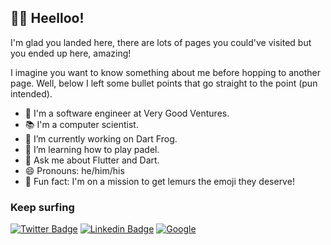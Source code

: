 ## 👋🤠 Heelloo! 

I'm glad you landed here, there are lots of pages you could've visited but you ended up here, amazing! 

I imagine you want to know something about me before hopping to another page. Well, below I left some bullet points that go straight to the point (pun intended).

- 💼 I'm a software engineer at Very Good Ventures.
- 📚 I'm a computer scientist.
- 🔭 I’m currently working on Dart Frog.
- 🎾 I’m learning how to play padel.
- 💬 Ask me about Flutter and Dart. 
- 😄 Pronouns: he/him/his
- 🐒 Fun fact: I'm on a mission to get lemurs the emoji they deserve!



### Keep surfing

 [![Twitter Badge](https://img.shields.io/badge/Twitter-1DA1F2?style=for-the-badge&logo=twitter&logoColor=white)](https://twitter.com/intent/follow?screen_name=alestiago) [![Linkedin Badge](https://img.shields.io/badge/LinkedIn-0077B5?style=for-the-badge&logo=linkedin&logoColor=white)](https://www.linkedin.com/in/alejandro-santiago-44259b159/) [![Google](https://img.shields.io/badge/google-4285F4?style=for-the-badge&logo=google&logoColor=white)](https://g.dev/alestiago) 
